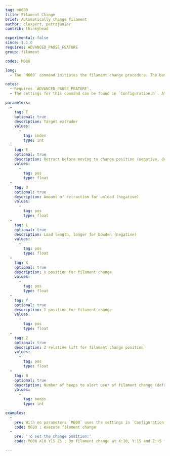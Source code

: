 ```yaml
---
tag: m0600
title: Filament Change
brief: Automatically change filament
author: clexpert, petrzjunior
contrib: thinkyhead

experimental: false
since: 1.1.0
requires: ADVANCED_PAUSE_FEATURE
group: filament

codes: M600

long:
  - The `M600` command initiates the filament change procedure. The basic procedure will move the print head away from the print, eject the filament, wait for new filament to be inserted and the user to confirm, load and prime the filament, and continue with the print. `M600` may be initiated automatically if a filament runout sensor is installed.

notes:
  - Requires `ADVANCED_PAUSE_FEATURE`.
  - The settings for this command can be found in `Configuration.h`. At this time `M600` requires an LCD controller.

parameters:
  -
    tag: T
    optional: true
    description: Target extruder
    values:
      -
        tag: index
        type: int
  -
    tag: E
    optional: true
    description: Retract before moving to change position (negative, default `PAUSE_PARK_RETRACT_LENGTH`)
    values:
      -
        tag: pos
        type: float
  -
    tag: U
    optional: true
    description: Amount of retraction for unload (negative)
    values:
      -
        tag: pos
        type: float
  -
    tag: L
    optional: true
    description: Load length, longer for bowden (negative)
    values:
      -
        tag: pos
        type: float
  -
    tag: X
    optional: true
    description: X position for filament change
    values:
      -
        tag: pos
        type: float
  -
    tag: Y
    optional: true
    description: Y position for filament change
    values:
      -
        tag: pos
        type: float
  -
    tag: Z
    optional: true
    description: Z relative lift for filament change position
    values:
      -
        tag: pos
        type: float
  -
    tag: B
    optional: true
    description: Number of beeps to alert user of filament change (default `FILAMENT_CHANGE_ALERT_BEEPS`)
    values:
      -
        tag: beeps
        type: int

examples:
  -
    pre: With no parameters `M600` uses the settings in `Configuration.h`.
    code: M600 ; execute filament change
  -
    pre: 'To set the change position:'
    code: M600 X10 Y15 Z5 ; Do filament change at X:10, Y:15 and Z:+5 from current

---
```

